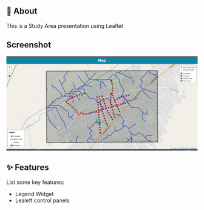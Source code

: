 ## 📖 About
This is a Study Area presentation using Leaflet

## Screenshot
![Cafe](img/img.PNG)

## ✨ Features
List some key features:
- Legend Widget
- Lealeft control panels
